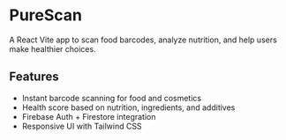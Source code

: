 # PureScan

A React Vite app to scan food barcodes, analyze nutrition, and help users make healthier choices.

## Features

- Instant barcode scanning for food and cosmetics
- Health score based on nutrition, ingredients, and additives
- Firebase Auth + Firestore integration
- Responsive UI with Tailwind CSS